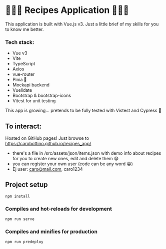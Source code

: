 # 👩🏻‍🍳 Recipes Application 👨🏽‍🍳

This application is built with Vue.js v3. Just a little brief of my skills for you to know me better.

### Tech stack:

- Vue v3
- Vite
- TypeScript
- Axios
- vue-router
- Pinia 🍍
- Mockapi backend
- Vuelidate
- Bootstrap & bootstrap-icons
- Vitest for unit testing

This app is growing... pretends to be fully tested with Vistest and Cypress 🌸

## To interact:

Hosted on GitHub pages! Just browse to https://carobottino.github.io/recipes_app/

- there's a file in /src/assets/json/items.json with demo info about recipes for you to create new ones, edit and delete them 😁
- you can register your own user (code can be any word 😁)
- Ej user: caro@mail.com, caro1234

## Project setup

```
npm install
```

### Compiles and hot-reloads for development

```
npm run serve
```

### Compiles and minifies for production

```
npm run predeploy
```
